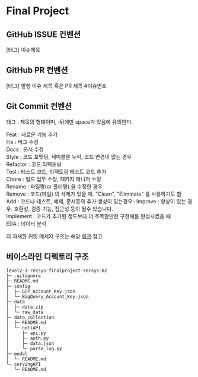 # Final Project

## GitHub ISSUE 컨벤션
[태그] 이슈제목


## GitHub PR 컨벤션
[태그] 발행 이슈 제목 혹은 PR 제목 #이슈번호


## Git Commit 컨벤션
태그 : 제목의 형태이며, :뒤에만 space가 있음에 유의한다.

Feat : 새로운 기능 추가<br>
Fix : 버그 수정<br>
Docs : 문서 수정<br>
Style : 코드 포맷팅, 세미콜론 누락, 코드 변경이 없는 경우<br>
Refactor : 코드 리펙토링<br>
Test : 테스트 코드, 리펙토링 테스트 코드 추가<br>
Chore : 빌드 업무 수정, 패키지 매니저 수정<br>
Rename : 파일명(or 폴더명) 을 수정한 경우<br>
Remove : 코드(파일) 의 삭제가 있을 때. "Clean", "Eliminate" 를 사용하기도 함<br>
Add : 코드나 테스트, 예제, 문서등의 추가 생성이 있는경우- Improve : 향상이 있는 경우. 호환성, 검증 기능, 접근성 등이 될수 있습니다.<br>
Implement : 코드가 추가된 정도보다 더 주목할만한 구현체를 완성시켰을 때<br>
EDA : 데이터 분석

더 자세한 커밋 메세지 구조는 해당 [링크](https://velog.io/@msung99/Git-Commit-Message-Convension) 참고

## 베이스라인 디렉토리 구조
```
level2-3-recsys-finalproject-recsys-02
├─ .gitignore
├─ README.md
├─ config
│  ├─ GCP_Account_Key.json
│  └─ BigQuery_Account_Key.json
├─ data
│  ├─ data.zip
│  └─ raw_data
├─ data_collection
│  ├─ README.md
│  └─ notiAPI
│     ├─ api.py
│     ├─ auth.py
│     ├─ data.json
│     └─ parse_log.py
├─ model
│  └─ README.md
└─ servingAPI
   └─ README.md

```
